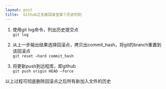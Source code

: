 ```yaml
---
layout: post
title:  Github之无痕回滚至某个历史时刻
---
```


1. 使用git log命令，列出历史提交点  <br/>
    ```git log```

2. 从上一步输出结果选择回滚点，拷贝出commit_hash，将git的branch重置到该回滚点   <br/>
    ```git reset –hard commit_hash```

3. 将更新push到远程库，即github   <br/>
    ```git push origin HEAD –force```

以上过程可彻底删除回滚点之后所有新加入文件的历史
